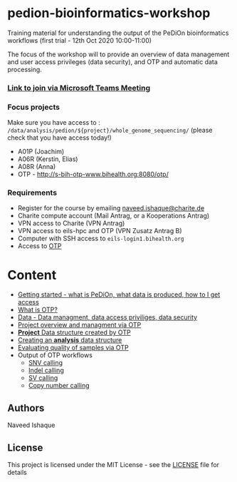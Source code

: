 # pedion-bioinformatics-workshop
Training material for understanding the output of the PeDiOn bioinformatics workflows (first trial - 12th Oct 2020 10:00-11:00)

The focus of the workshop will to provide an overview of data management and user access privileges (data security), and OTP and automatic data processing.

### [Link to join via Microsoft Teams Meeting](https://teams.microsoft.com/l/meetup-join/19%3adc6ee9195867464f94f57e6b33cfd602%40thread.tacv2/1602144919457?context=%7b%22Tid%22%3a%22afe91939-923e-432c-bc66-cbc3ec18d02c%22%2c%22Oid%22%3a%221298273b-1298-4d92-a14b-894d7df2a533%22%7d)

### Focus projects

Make sure you have access to : `/data/analysis/pedion/${project}/whole_genome_sequencing/` (please check that you have access today!)
-	A01P (Joachim)
-	A06R (Kerstin, Elias)
-	A08R (Anna)
-	OTP - http://s-bih-otp-www.bihealth.org:8080/otp/

### Requirements
- Register for the course by emailing naveed.ishaque@charite.de
- Charite compute account (Mail Antrag, or a Kooperations Antrag)
- VPN access to Charite (VPN Antrag)
- VPN access to eils-hpc and OTP (VPN Zusatz Antrag B)
- Computer with SSH access to `eils-login1.bihealth.org`
- Access to [OTP](http://s-bih-otp-www.bihealth.org:8080/otp/)

# Content

- [Getting started - what is PeDiOn, what data is produced, how to I get access](getting-started.md)
- [What is OTP?](what-is-OTP.md)
- [Data - Data managment, data access priviliges, data security](data-management.md)
- [Project overview and managment via OTP](otp-project-overview.md)
- [**Project** Data structure created by OTP](project-folder-structure.md)
- [Creating an **analysis** data structure](analysis-structure.md)
- [Evaluating quality of samples via OTP](sample-QC.md)
- Output of OTP workflows
    - [SNV calling](snv.md)
    - [Indel calling](indel.md)
    - [SV calling](sv.md)
    - [Copy number calling](cna.md)

## Authors

Naveed Ishaque

## License

This project is licensed under the MIT License - see the [LICENSE](LICENSE) file for details
 
